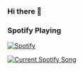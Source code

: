 ### Hi there 👋

### Spotify Playing 

[![Spotify](https://spotify-rendix-e0068hbnm-rendixmars.vercel.app/api/spotify)](https://open.spotify.com/user/yeu0jd67q14giap6b5iltgsy4?si=56d7f89090384f01)

<a href="https://github.com/tthn0/Spotify-Readme">
  <img src="https://spotify-rendix.vercel.app/api" alt="Current Spotify Song">
</a>
<!--
**RendixMars/rendixmars** is a ✨ _special_ ✨ repository because its `README.md` (this file) appears on your GitHub profile.

Here are some ideas to get you started:

- 🔭 I’m currently working on ...
- 🌱 I’m currently learning ...
- 👯 I’m looking to collaborate on ...
- 🤔 I’m looking for help with ...
- 💬 Ask me about ...
- 📫 How to reach me: ...
- 😄 Pronouns: ...
- ⚡ Fun fact: ...
-->
